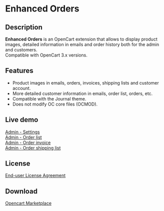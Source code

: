 # Enhanced Orders

## Description
**Enhanced Orders** is an OpenCart extension that allows to display product images, detailed information in emails and order history both for the admin and customers.  
Compatible with OpenCart 3.x versions.

## Features
* Product images in emails, orders, invoices, shipping lists and customer account.
* More detailed customer information in emails, order list, orders, etc.
* Compatible with the Journal theme.
* Does not modify OC core files (OCMOD).

## Live demo
[Admin - Settings](http://ocmod.freevar.com/oc3020/a/admin/index.php?route=extension/module/enhanced_orders)  
[Admin - Order list](http://ocmod.freevar.com/oc3020/a/admin/index.php?route=sale/order)  
[Admin - Order invoice](http://ocmod.freevar.com/oc3020/a/admin/index.php?route=sale/order/invoice&order_id=1)  
[Admin - Order shipping list](http://ocmod.freevar.com/oc3020/a/admin/index.php?route=sale/order/shipping&order_id=1)  

## License
[End-user License Agreement](https://raw.githubusercontent.com/ocmod-space/ocmod-enhanced-orders/main/EULA.txt)

## Download
[Opencart Marketplace](https://www.opencart.com/index.php?route=marketplace/extension/info&extension_id=37121)
